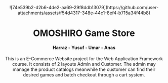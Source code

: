 <center>
  ![74e539b2-d2b6-4de2-aa69-29f8ddb13079](https://github.com/user-attachments/assets/f54d4317-348e-44c1-8ef4-b715a34f44b8)
  <h1>OMOSHIRO Game Store</h1>
  <h4>Harraz - Yusuf - Umar - Anas</h4>
  <p>This is an E-Commerce Website project for the Web Application Framework course. It consists of 2 layouts Admin and Customer. The admin may manage the product catalogs meanwhile the customer can find their desired games and batch checkout through a cart system.</p>
</center>
